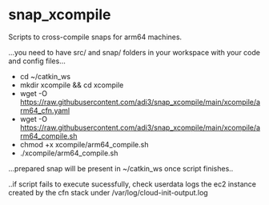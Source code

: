 # snap_xcompile
Scripts to cross-compile snaps for arm64 machines.

...you need to have src/ and snap/ folders in your workspace with your code and config files...

- cd ~/catkin_ws
- mkdir xcompile && cd xcompile
- wget -O https://raw.githubusercontent.com/adi3/snap_xcompile/main/xcompile/arm64_cfn.yaml
- wget -O https://raw.githubusercontent.com/adi3/snap_xcompile/main/xcompile/arm64_compile.sh
- chmod +x xcompile/arm64_compile.sh
- ./xcompile/arm64_compile.sh

...prepared snap will be present in ~/catkin_ws once script finishes..

..if script fails to execute sucessfully, check userdata logs the ec2 instance created by the cfn stack under /var/log/cloud-init-output.log
